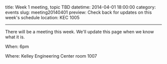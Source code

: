 title: Week 1 meeting, topic TBD
datetime: 2014-04-01 18:00:00
category: events
slug: meeting20140401
preview: Check back for updates on this week's schedule
location: KEC 1005

---

There will be a meeting this week. We'll update this page when we know what it is.

When: 6pm

Where: Kelley Engineering Center room 1007
